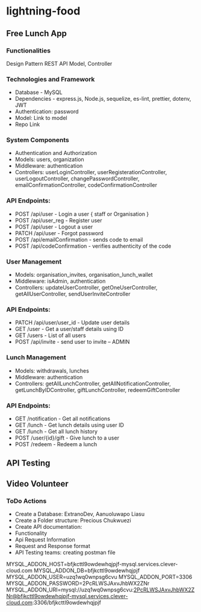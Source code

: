 ﻿# lightning-food

## Free Lunch App

### Functionalities
Design Pattern
REST API
Model, Controller


### Technologies and Framework
* Database - MySQL
* Dependencies - express.js, Node.js, sequelize, es-lint, prettier, dotenv, JWT
* Authentication: password
* Model: Link to model
* Repo Link


### System Components
* Authentication and Authorization
* Models: users, organization
* Middleware: authentication
* Controllers: userLoginController, userRegisterationController, userLogoutController, changePasswordController, 
emailConfirmationController, codeConfirmationController

### API Endpoints:
* POST /api/user - Login a user { staff or Organisation }
* POST /api/user_reg - Register user 
* POST /api/user - Logout a user
* PATCH /api/user - Forgot password
* POST /api/emailConfirmation - sends code to email
* POST /api/codeConfirmation - verifies authenticity of the code

### User Management
* Models: organisation_invites, organisation_lunch_wallet
* Middleware: isAdmin, authentication
* Controllers: updateUserController, getOneUserController, getAllUserController, sendUserInviteController

### API Endpoints:
* PATCH /api/user/user_id - Update user details
* GET /user - Get a user/staff details using ID
* GET /users - List of all users
* POST /api/invite - send user to invite – ADMIN

### Lunch Management
* Models: withdrawals, lunches
* Middleware: authentication
* Controllers: getAllLunchController, getAllNotificationController, getLunchByIDController, giftLunchController, redeemGiftController

### API Endpoints:
* GET /notification - Get all notifications
* GET /lunch - Get lunch details using user ID
* GET /lunch - Get all lunch history
* POST /user/{id}/gift - Give lunch to a user
* POST /redeem - Redeem a lunch

## API Testing
## Video Volunteer


### ToDo Actions
* Create a Database: ExtranoDev, Aanuoluwapo Liasu
* Create a Folder structure: Precious Chukwuezi
* Create API documentation:
* Functionality
* Api Request Information
* Request and Response format
* API Testing teams: creating postman file

MYSQL_ADDON_HOST=bfjkcttl9owdewhqjpjf-mysql.services.clever-cloud.com
MYSQL_ADDON_DB=bfjkcttl9owdewhqjpjf
MYSQL_ADDON_USER=uzq1wq0wnpsg6cvu
MYSQL_ADDON_PORT=3306
MYSQL_ADDON_PASSWORD=2PcRLWSJAxvJhbWX2ZNr
MYSQL_ADDON_URI=mysql://uzq1wq0wnpsg6cvu:2PcRLWSJAxvJhbWX2ZNr@bfjkcttl9owdewhqjpjf-mysql.services.clever-cloud.com:3306/bfjkcttl9owdewhqjpjf
